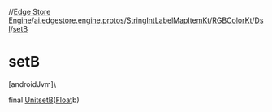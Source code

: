//[Edge Store Engine](../../../../../index.md)/[ai.edgestore.engine.protos](../../../index.md)/[StringIntLabelMapItemKt](../../index.md)/[RGBColorKt](../index.md)/[Dsl](index.md)/[setB](set-b.md)

# setB

[androidJvm]\

final [Unit](https://kotlinlang.org/api/latest/jvm/stdlib/kotlin/-unit/index.html)[setB](set-b.md)([Float](https://developer.android.com/reference/kotlin/java/lang/Float.html)b)
